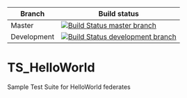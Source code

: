 | Branch | Build status |
| ------ | ------------ |
| Master | [![Build Status master branch](https://travis-ci.org/MSG134/TS_HelloWorld.svg?branch=master)](https://travis-ci.org/MSG134/TS_HelloWorld) |
| Development | [![Build Status development branch](https://travis-ci.org/MSG134/TS_HelloWorld.svg?branch=development)](https://travis-ci.org/MSG134/TS_HelloWorld) |

# TS_HelloWorld
Sample Test Suite for HelloWorld federates
